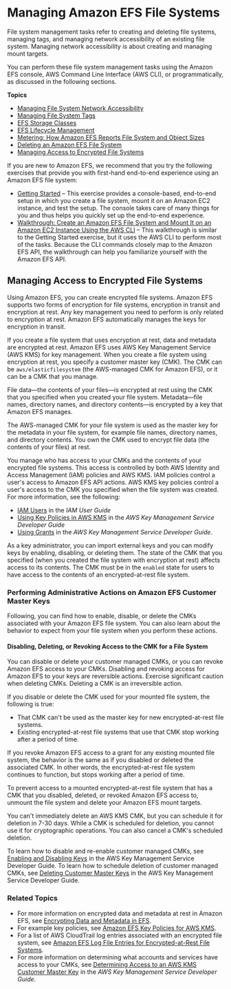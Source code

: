 # Managing Amazon EFS File Systems<a name="managing"></a>

File system management tasks refer to creating and deleting file systems, managing tags, and managing network accessibility of an existing file system\. Managing network accessibility is about creating and managing mount targets\. 

You can perform these file system management tasks using the Amazon EFS console, AWS Command Line Interface \(AWS CLI\), or programmatically, as discussed in the following sections\.

**Topics**
+ [Managing File System Network Accessibility](manage-fs-access.md)
+ [Managing File System Tags](manage-fs-tags.md)
+ [EFS Storage Classes](storage-classes.md)
+ [EFS Lifecycle Management](lifecycle-management-efs.md)
+ [Metering: How Amazon EFS Reports File System and Object Sizes](metered-sizes.md)
+ [Deleting an Amazon EFS File System](manage-delete-fs.md)
+ [Managing Access to Encrypted File Systems](#managing-encrypt)

If you are new to Amazon EFS, we recommend that you try the following exercises that provide you with first\-hand end\-to\-end experience using an Amazon EFS file system:
+ [Getting Started](getting-started.md) – This exercise provides a console\-based, end\-to\-end setup in which you create a file system, mount it on an Amazon EC2 instance, and test the setup\. The console takes care of many things for you and thus helps you quickly set up the end\-to\-end experience\.
+ [Walkthrough: Create an Amazon EFS File System and Mount It on an Amazon EC2 Instance Using the AWS CLI](wt1-getting-started.md) – This walkthrough is similar to the Getting Started exercise, but it uses the AWS CLI to perform most of the tasks\. Because the CLI commands closely map to the Amazon EFS API, the walkthrough can help you familiarize yourself with the Amazon EFS API\. 

## Managing Access to Encrypted File Systems<a name="managing-encrypt"></a>

Using Amazon EFS, you can create encrypted file systems\. Amazon EFS supports two forms of encryption for file systems, encryption in transit and encryption at rest\. Any key management you need to perform is only related to encryption at rest\. Amazon EFS automatically manages the keys for encryption in transit\. 

If you create a file system that uses encryption at rest, data and metadata are encrypted at rest\. Amazon EFS uses AWS Key Management Service \(AWS KMS\) for key management\. When you create a file system using encryption at rest, you specify a customer master key \(CMK\)\. The CMK can be `aws/elasticfilesystem` \(the AWS\-managed CMK for Amazon EFS\), or it can be a CMK that you manage\.

File data—the contents of your files—is encrypted at rest using the CMK that you specified when you created your file system\. Metadata—file names, directory names, and directory contents—is encrypted by a key that Amazon EFS manages\.

The AWS\-managed CMK for your file system is used as the master key for the metadata in your file system, for example file names, directory names, and directory contents\. You own the CMK used to encrypt file data \(the contents of your files\) at rest\.

You manage who has access to your CMKs and the contents of your encrypted file systems\. This access is controlled by both AWS Identity and Access Management \(IAM\) policies and AWS KMS\. IAM policies control a user's access to Amazon EFS API actions\. AWS KMS key policies control a user's access to the CMK you specified when the file system was created\. For more information, see the following:
+ [IAM Users](https://docs.aws.amazon.com/IAM/latest/UserGuide/id_users.html) in the *IAM User Guide*
+ [Using Key Policies in AWS KMS](https://docs.aws.amazon.com/kms/latest/developerguide/key-policies.html) in the *AWS Key Management Service Developer Guide*
+ [Using Grants](https://docs.aws.amazon.com/kms/latest/developerguide/grants.html) in the *AWS Key Management Service Developer Guide*\.

As a key administrator, you can import external keys and you can modify keys by enabling, disabling, or deleting them\. The state of the CMK that you specified \(when you created the file system with encryption at rest\) affects access to its contents\. The CMK must be in the `enabled` state for users to have access to the contents of an encrypted\-at\-rest file system\.

### Performing Administrative Actions on Amazon EFS Customer Master Keys<a name="use-kms-key"></a>

Following, you can find how to enable, disable, or delete the CMKs associated with your Amazon EFS file system\. You can also learn about the behavior to expect from your file system when you perform these actions\.

#### Disabling, Deleting, or Revoking Access to the CMK for a File System<a name="disable-efs-cmk"></a>

You can disable or delete your customer managed CMKs, or you can revoke Amazon EFS access to your CMKs\. Disabling and revoking access for Amazon EFS to your keys are reversible actions\. Exercise significant caution when deleting CMKs\. Deleting a CMK is an irreversible action\.

If you disable or delete the CMK used for your mounted file system, the following is true:
+ That CMK can't be used as the master key for new encrypted\-at\-rest file systems\.
+ Existing encrypted\-at\-rest file systems that use that CMK stop working after a period of time\.

If you revoke Amazon EFS access to a grant for any existing mounted file system, the behavior is the same as if you disabled or deleted the associated CMK\. In other words, the encrypted\-at\-rest file system continues to function, but stops working after a period of time\.

To prevent access to a mounted encrypted\-at\-rest file system that has a CMK that you disabled, deleted, or revoked Amazon EFS access to, unmount the file system and delete your Amazon EFS mount targets\.

You can't immediately delete an AWS KMS CMK, but you can schedule it for deletion in 7\-30 days\. While a CMK is scheduled for deletion, you cannot use it for cryptographic operations\. You can also cancel a CMK's scheduled deletion\.

To learn how to disable and re\-enable customer managed CMKs, see [Enabling and Disabling Keys](https://docs.aws.amazon.com/kms/latest/developerguide/enabling-keys.html) in the AWS Key Management Service Developer Guide\. To learn how to schedule deletion of customer managed CMKs, see [Deleting Customer Master Keys](https://docs.aws.amazon.com/kms/latest/developerguide/deleting-keys.html) in the AWS Key Management Service Developer Guide\.

### Related Topics<a name="related-managing-encryption"></a>
+ For more information on encrypted data and metadata at rest in Amazon EFS, see [Encrypting Data and Metadata in EFS](encryption.md)\.
+ For example key policies, see [Amazon EFS Key Policies for AWS KMS](encryption.md#EFSKMSPolicy)\.
+ For a list of AWS CloudTrail log entries associated with an encrypted file system, see [Amazon EFS Log File Entries for Encrypted\-at\-Rest File Systems](logging-using-cloudtrail.md#efs-encryption-cloudtrail)\.
+ For more information on determining what accounts and services have access to your CMKs, see [Determining Access to an AWS KMS Customer Master Key](https://docs.aws.amazon.com/kms/latest/developerguide/determining-access.html) in the *AWS Key Management Service Developer Guide*\.